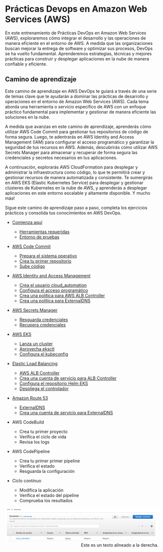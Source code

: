 # Prácticas Devops en Amazon Web Services (AWS)

En este entrenamiento de Prácticas DevOps en Amazon Web Services (AWS), exploraremos cómo integrar el desarrollo y las operaciones de manera eficiente en el entorno de AWS. A medida que las organizaciones buscan mejorar la entrega de software y optimizar sus procesos, DevOps se ha vuelto fundamental. Aprenderemos estrategias, técnicas y mejores prácticas para construir y desplegar aplicaciones en la nube de manera confiable y eficiente.

## Camino de aprendizaje

Este camino de aprendizaje en AWS DevOps te guiará a través de una serie de temas clave que te ayudarán a dominar las prácticas de desarrollo y operaciones en el entorno de Amazon Web Services (AWS). Cada tema aborda una herramienta o servicio específico de AWS con un enfoque práctico fundamental para implementar y gestionar de manera eficiente las soluciones en la nube.

A medida que avanzas en este camino de aprendizaje, aprenderás cómo utilizar AWS Code Commit para gestionar tus repositorios de código de forma segura. Luego, te adentrarás en AWS Identity and Access Management (IAM) para configurar el acceso programático y garantizar la seguridad de tus recursos en AWS. Además, descubrirás cómo utilizar AWS Secrets Manager para almacenar y recuperar de forma segura las credenciales y secretos necesarios en tus aplicaciones.

A continuación, explorarás AWS CloudFormation para desplegar y administrar la infraestructura como código, lo que te permitirá crear y gestionar recursos de manera automatizada y consistente. Te sumergirás en AWS EKS (Elastic Kubernetes Service) para desplegar y gestionar clústeres de Kubernetes en la nube de AWS, y aprenderás a desplegar aplicaciones en este entorno escalable y altamente disponible. Y mucho más!

Sigue este camino de aprendizaje paso a paso, completa los ejercicios prácticos y consolida tus conocimientos en AWS DevOps. 

- [Comienza aquí](herramientas.md#Comienza-aquí)
  - [Herramientas requeridas](herramientas.md#Herramientas-requeridas)
  - [Entorno de pruebas](herramientas.md#Entorno-de-pruebas)

- [AWS Code Commit](codecommit.md)
  - [Prepara el sistema operativo](codecommit.md#Prepara-el-sistema-operativo)
  - [Crea tu primer repositorio](codecommit.md#Crea-tu-primer-repositorio)
  - [Sube código](codecommit.md#Sube-código)

- [AWS Identity and Access Management](iam.md)
  - [Crea el usuario cloud_automation](iam.md#Crea-el-usuario-cloud_automation)
  - [Configura el acceso programático](iam.md#Configura-el-acceso-programático)
  - [Crea una política para AWS ALB Controller](iam.md#Crea-una-política-para-AWS-ALB-Controller)
  - [Crea una política para ExternalDNS](iam.md#Crea-una-política-para-ExternalDNS)

- [AWS Secrets Manager](secretsmanager.md)
  - [Resguarda credenciales](secretsmanager.md#Resguarda-credenciales)
  - [Recupera credenciales](secretsmanager.md#Resguarda-recupera)

- [AWS EKS](eks.md)
  - [Lanza un cluster](eks.md#Lanza-un-cluster-EKS)
  - [Aprovecha eksctl](eks.md#Aprovecha-eksctl)
  - [Configura el kubeconfig](eks.md#Configura-el-kubeconfig)
  
- [Elastic Load Balancing](alb.md)
  - [AWS ALB Controller](alb.md#AWS-ALB-Controller)
  - [Crea una cuenta de servicio para ALB Controller](alb.md#Crea-una-cuenta-de-servicio-para-ALB-Controller)
  - [Configura el repositorio Helm EKS](alb.md#Configura-el-repositorio-Helm-EKS)
  - [Despliega el controlador](alb#Despliega-el-controlador)

- [Amazon Route 53](route53.md)
  - [ExternalDNS](route53.md#ExternalDNS)
  - [Crea una cuenta de servicio para ExternalDNS](route53.md#Crea-una-cuenta-de-servicio-para-ExternalDNS)

- AWS CodeBuild
  - Crea tu primer proyecto
  - Verifica el ciclo de vida
  - Revisa los logs

- AWS CodePipeline
  - Crea tu primer primer pipeline
  - Verifica el estado
  - Resguarda la configuración

- Ciclo contínuo
  - Modifica la aplicación
  - Verifica el estado del pipeline
  - Comprueba los resultados

<div align="center">
  <img src="imagenes/usuario_cloud_automation.png" alt="Usuario cloud_automation">
  	
<div style="text-align: right;">
  Este es un texto alineado a la derecha.
</div>
</div>
